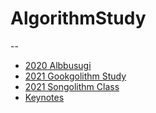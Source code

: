 # AlgorithmStudy

--
* [2020 Albbusugi](https://github.com/shasuri/AlgorithmStudy/tree/main/albbu)
* [2021 Gookgolithm Study](https://github.com/shasuri/AlgorithmStudy/tree/main/gookGol)
* [2021 Songolithm Class](https://github.com/shasuri/AlgorithmStudy/tree/main/songGol)
* [Keynotes](https://github.com/shasuri/AlgorithmStudy/tree/main/keynotes)

